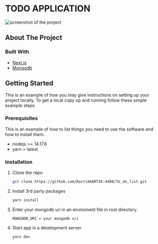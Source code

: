 # TODO APPLICATION

<img src="screenshot" alt="screenshot of the project">

<!-- ABOUT THE PROJECT -->
## About The Project

### Built With

* [Next.js](https://nextjs.org/)
* [Mongodb](https://mongodb.com/)

<!-- GETTING STARTED -->
## Getting Started

This is an example of how you may give instructions on setting up your project locally.
To get a local copy up and running follow these simple example steps.

### Prerequisites

This is an example of how to list things you need to use the software and how to install them.

* nodejs >= 14.17.6
* yarn = latest

### Installation

1. Clone the repo
   ```sh
   git clone https://github.com/KartikKARTIK-4498/To_do_list.git
   ```
2. Install 3rd party packages
   ```sh
   yarn install
   ```

3. Enter your mongodb uri in an enviroment file in root directory.
   ```env
   MONGODB_URI = your mongodb uri
   ```
   
4. Start app in a development server 
   ```sh
   yarn dev
   ```

